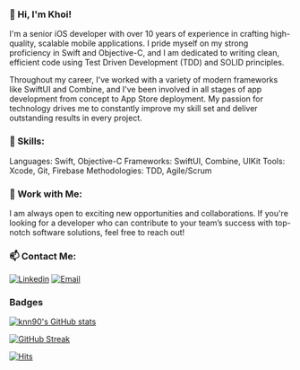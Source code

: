 ### 👋 Hi, I'm Khoi!

I'm a senior iOS developer with over 10 years of experience in crafting high-quality, scalable mobile applications. I pride myself on my strong proficiency in Swift and Objective-C, and I am dedicated to writing clean, efficient code using Test Driven Development (TDD) and SOLID principles.

Throughout my career, I've worked with a variety of modern frameworks like SwiftUI and Combine, and I've been involved in all stages of app development from concept to App Store deployment. My passion for technology drives me to constantly improve my skill set and deliver outstanding results in every project.

### 🌟 Skills:

Languages: Swift, Objective-C
Frameworks: SwiftUI, Combine, UIKit
Tools: Xcode, Git, Firebase
Methodologies: TDD, Agile/Scrum

### 💼 Work with Me:
I am always open to exciting new opportunities and collaborations. If you're looking for a developer who can contribute to your team’s success with top-notch software solutions, feel free to reach out!

### 📫 Contact Me:
[![Linkedin](https://img.shields.io/badge/linkedin-%230077B5.svg?&style=flat-square&logo=linkedin&logoColor=white)](https://www.linkedin.com/in/khoi-nguyen-ios)
[![Email](https://img.shields.io/badge/gmail-%23EA4335.svg?&style=flat-square&logo=gmail&logoColor=white)](mailto:nguyenkhoi2190@gmail.com)

### Badges

<a href="http://www.github.com/knn90"><img src="https://github-readme-stats.vercel.app/api?username=knn90&show_icons=true&hide=&count_private=true&title_color=0891b2&text_color=ffffff&icon_color=0891b2&bg_color=1c1917&hide_border=true&show_icons=true" alt="knn90's GitHub stats" /></a>

[![GitHub Streak](https://github-readme-streak-stats.herokuapp.com?user=knn90&theme=dark)](https://git.io/streak-stats)

[![Hits](https://hits.seeyoufarm.com/api/count/incr/badge.svg?url=https%3A%2F%2Fgithub.com%2Fknn90%2Fhit-counter&count_bg=%2379C83D&title_bg=%23555555&icon=&icon_color=%23E7E7E7&title=hits&edge_flat=true)](https://hits.seeyoufarm.com)

